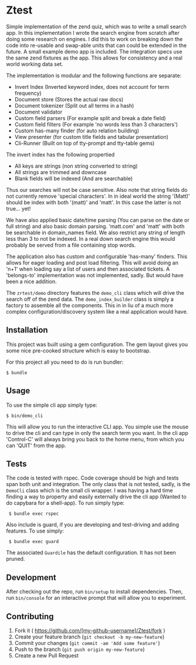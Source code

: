 # Ztest

Simple implementation of the zend quiz, which was to write a small search app. 
In this implementation I wrote the search engine from scratch after doing 
some research on engines. I did this to work on breaking down the code into re-usable
and swap-able units that can could be extended in the future. A small example demo app
is included. The integration specs use the same zend fixtures as the app. This allows for consistency
and a real world working data set. 

The implementation is modular and the following functions are separate:

  * Invert Index (Inverted keyword index, does not account for term frequency)
  * Document store (Stores the actual raw docs)
  * Document tokenizer (Split out all terms in a hash)
  * Document validator
  * Custom field parsers (For example split and break a date field)
  * Custom field filters (For example 'no words less than 3 characters')
  * Custom has-many finder (for auto relation building)
  * View presenter (for custom title fields and tabular presentation) 
  * Cli-Runner (Built on top of tty-prompt and tty-table gems) 
    
The invert index has the following propertied 
  * All keys are strings (non string converted to string)
  * All strings are trimmed and downcase
  * Blank fields will be indexed (And are searchable)  
    
Thus our searches will not be case sensitive. Also note that string fields
do not currently remove 'special characters'. In in ideal world the string '(Matt)' should 
be index with both '(matt)' and 'matt'. In this case the latter is not true... yet!

We have also applied basic date/time parsing (You can parse on the date or full string) and also 
basic domain parsing. 'matt.com' and 'matt' with both be searchable in domain_names field. We also restrict
any string of length less than 3 to not be indexed. In a real down search engine this would probably
be served from a file containing stop words.

The application also has custom and configurable 'has-many' finders. This allows for eager loading 
and post load filtering. This will avoid doing an 'n+1' when loading say a list of users and then associated
tickets. A 'belongs-to' implementation was not implemented, sadly. But would have been a nice addition.
     
The `zrtest/demo` directory features the `demo_cli` class which will drive the 
 search off of the zend data. The `demo_index_builder` class is simply a factory to assemble all 
 the components. This in in liu of a much more complex configuration/discovery system like a real
 application would have.
  
## Installation

This project was built using a gem configuration. The gem layout 
gives you some nice pre-cooked structure which is easy to bootstrap.

For this project all you need to do is run bundler:

    $ bundle

## Usage

To use the simple cli app simply type:

    $ bin/demo_cli
     
This will allow you to run the interactive CLI app. You simple use the
mouse to drive the cli and can type in only the search term you want. In the cli app 'Control-C' 
will always bring you back to the home menu, from which you can 'QUIT' from the app.

## Tests

The code is tested with rspec. Code coverage should be high and tests span both 
unit and integration. The only class that is not tested, sadly, is the `DemoCli` class which 
is the small cli wrapper. I was having a hard time finding a way to property and easily 
externally drive the cli app (Wanted to do capybara for a shell-app). To run simply type:

     $ bundle exec rspec
     
Also include is guard, if you are developing and test-driving and adding features. To use simply:
     
     $ bundle exec guard

The associated `Guardile` has the default configuration. It has not been pruned.


## Development

After checking out the repo, run `bin/setup` to install dependencies. Then, run `bin/console` for an interactive prompt that will allow you to experiment.

## Contributing

1. Fork it ( https://github.com/[my-github-username]/Ztest/fork )
2. Create your feature branch (`git checkout -b my-new-feature`)
3. Commit your changes (`git commit -am 'Add some feature'`)
4. Push to the branch (`git push origin my-new-feature`)
5. Create a new Pull Request
